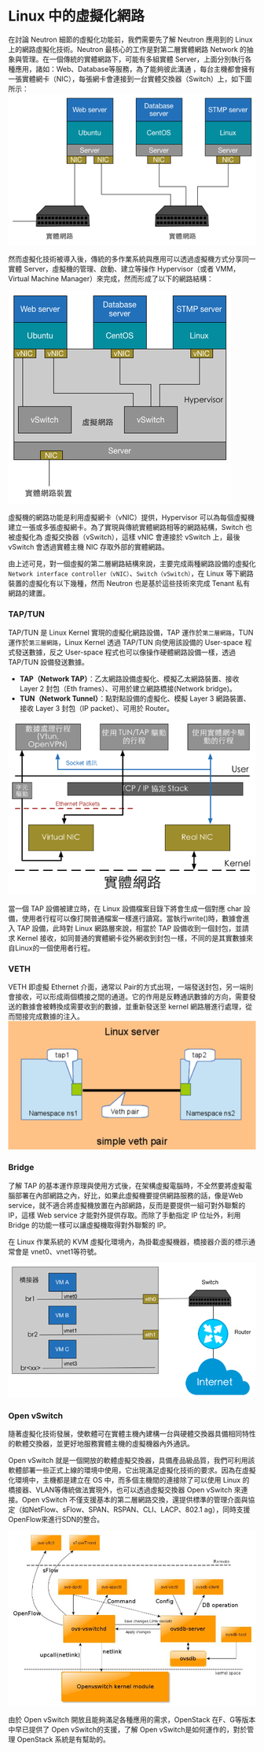 # Linux 中的虛擬化網路
在討論 Neutron 細節的虛擬化功能前，我們需要先了解 Neutron 應用到的 Linux 上的網路虛擬化技術。Neutron 最核心的工作是對第二層實體網路 Network 的抽象與管理。在一個傳統的實體網路下，可能有多組實體 Server，上面分別執行各種應用，諸如：Web、Database等服務，為了能夠彼此溝通
，每台主機都會擁有一張實體網卡（NIC），每張網卡會連接到一台實體交換器（Switch）上，如下圖所示：
![Network Layer 2](images/Network_Layer2.png)

然而虛擬化技術被導入後，傳統的多作業系統與應用可以透過虛擬機方式分享同一實體 Server，虛擬機的管理、啟動、建立等操作 Hypervisor（或者 VMM，Virtual Machine Manager）來完成，然而形成了以下的網路結構：

![Virtual Layer 2](images/hypervisor_network.png)

虛擬機的網路功能是利用虛擬網卡（vNIC）提供，Hypervisor 可以為每個虛擬機建立一張或多張虛擬網卡。為了實現與傳統實體網路相等的網路結構，Switch 也被虛擬化為 虛擬交換器（vSwitch），這樣 vNIC 會連接於 vSwitch 上，最後 vSwitch 會透過實體主機 NIC 存取外部的實體網路。

由上述可見，對一個虛擬的第二層網路結構來說，主要完成兩種網路設備的虛擬化```Network interface controller（vNIC）```、```Switch（vSwitch）```，在 Linux 等下網路裝置的虛擬化有以下幾種，然而 Neutron 也是基於這些技術來完成 Tenant 私有網路的建置。

### TAP/TUN
TAP/TUN 是 Linux Kernel 實現的虛擬化網路設備，TAP 運作於```第二層網路```，TUN 運作於```第三層網路```，Linux Kernel 透過 TAP/TUN 向使用該設備的 User-space 程式發送數據，反之 User-space 程式也可以像操作硬體網路設備一樣，透過 TAP/TUN 設備發送數據。
* **TAP（Network TAP）**：乙太網路設備虛擬化、模擬乙太網路裝置、接收Layer 2 封包（Eth frames）、可用於建立網路橋接(Network bridge)。
* **TUN（Network Tunnel）**：點對點設備的虛擬化、模擬 Layer 3 網路裝置、接收 Layer 3 封包（IP packet）、可用於 Router。

![tun_tap_arch](images/tun_tap_arch.png)

當一個 TAP 設備被建立時，在 Linux 設備檔案目錄下將會生成一個對應 char 設備，使用者行程可以像打開普通檔案一樣進行讀寫。當執行write()時，數據會進入 TAP 設備，此時對 Linux 網路層來說，相當於 TAP 設備收到一個封包，並請求 Kernel 接收，如同普通的實體網卡從外網收到封包一樣，不同的是其實數據來自Linux的一個使用者行程。

### VETH
VETH 即虛擬 Ethernet 介面，通常以 Pair的方式出現，一端發送封包，另一端則會接收，可以形成兩個橋接之間的通道。它的作用是反轉通訊數據的方向，需要發送的數據會被轉換成需要收到的數據，並重新發送至 kernel 網路層進行處理，從而間接完成數據的注入。
![VETH](images/veth.png)

### Bridge
了解 TAP 的基本運作原理與使用方式後，在架構虛擬電腦時，不全然要將虛擬電腦部署在內部網路之內，好比，如果此虛擬機要提供網路服務的話，像是Web service，就不適合將虛擬機放置在內部網路，反而是要提供一組可對外聯繫的 IP，這樣 Web service 才能對外提供存取。而除了手動指定 IP 位址外，利用 Bridge 的功能一樣可以讓虛擬機取得對外聯繫的 IP。

在 Linux 作業系統的 KVM 虛擬化環境內，為掛載虛擬機器，橋接器介面的標示通常會是 vnet0、vnet1等符號。

![Bridge](images/bridge.png)

### Open vSwitch
隨著虛擬化技術發展，使軟體可在實體主機內建構一台與硬體交換器具備相同特性的軟體交換器，並更好地服務實體主機的虛擬機器內外通訊。

Open vSwitch 就是一個開放的軟體虛擬交換器，具備產品級品質，我們可利用該軟體部署一些正式上線的環境中使用，它出現滿足虛擬化技術的要求。因為在虛擬化環境中，主機都是建立在 OS 中，而多個主機間的連接除了可以使用 Linux 的橋接器、VLAN等傳統做法實現外，也可以透過虛擬交換器 Open vSwitch 來連接。Open vSwitch 不僅支援基本的第二層網路交換，還提供標準的管理介面與協定（如NetFlow、sFlow、SPAN、RSPAN、CLI、LACP、802.1 ag），同時支援OpenFlow來進行SDN的整合。

![Open vSwitch](images/open-vSwitch.jpeg)

由於 Open vSwitch 開放且能夠滿足各種應用的需求，OpenStack 在F、G等版本中早已提供了 Open vSwitch的支援，了解 Open vSwitch是如何運作的，對於管理 OpenStack 系統是有幫助的。

